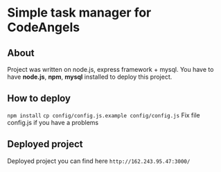 # Simple task manager for CodeAngels

## About
Project was written on node.js, express framework + mysql.
You have to have **node.js**, **npm**, **mysql** installed to deploy this project.

## How to deploy
`npm install`
`cp config/config.js.example config/config.js`
Fix file config.js if you have a problems

## Deployed project
Deployed project you can find here
`http://162.243.95.47:3000/`